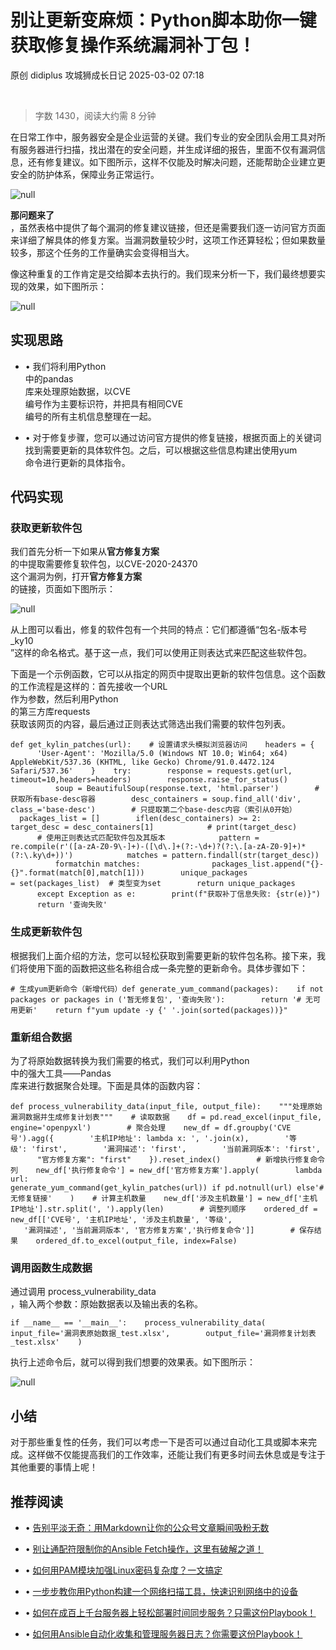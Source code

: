 #  别让更新变麻烦：Python脚本助你一键获取修复操作系统漏洞补丁包！   
原创 didiplus  攻城狮成长日记   2025-03-02 07:18  
  
   
  
> 字数 1430，阅读大约需 8 分钟  
  
  
在日常工作中，服务器安全是企业运营的关键。我们专业的安全团队会用工具对所有服务器进行扫描，找出潜在的安全问题，并生成详细的报告，里面不仅有漏洞信息，还有修复建议。如下图所示，这样不仅能及时解决问题，还能帮助企业建立更安全的防护体系，保障业务正常运行。  
  
![](https://mmbiz.qpic.cn/sz_mmbiz_png/OsuOF7sibMYs3ibJOqFcXy179icWZk246uUnAEtQmqzeibxF6OdppITz0Z5dF8XVOLric901lF7MQ44nwKwhsjKN22A/640?wx_fmt=png&from=appmsg "null")  
  
  
**那问题来了**  
，虽然表格中提供了每个漏洞的修复建议链接，但还是需要我们逐一访问官方页面来详细了解具体的修复方案。当漏洞数量较少时，这项工作还算轻松；但如果数量较多，那这个任务的工作量确实会变得相当大。  
  
像这种重复的工作肯定是交给脚本去执行的。我们现来分析一下，我们最终想要实现的效果，如下图所示：  
  
![](https://mmbiz.qpic.cn/sz_mmbiz_png/OsuOF7sibMYs3ibJOqFcXy179icWZk246uUpg5HMbOGpl8qs8NuTVqbia5v80g8nhTpVblLfcyg838RGqm72LFDROw/640?wx_fmt=png&from=appmsg "null")  
  
## 实现思路  
- • 我们将利用Python  
中的pandas  
库来处理原始数据，以CVE  
编号作为主要标识符，并把具有相同CVE  
编号的所有主机信息整理在一起。  
  
- • 对于修复步骤，您可以通过访问官方提供的修复链接，根据页面上的关键词找到需要更新的具体软件包。之后，可以根据这些信息构建出使用yum  
命令进行更新的具体指令。  
  
## 代码实现  
### 获取更新软件包  
  
我们首先分析一下如果从**官方修复方案**  
的中提取需要修复软件包，以CVE-2020-24370  
这个漏洞为例，打开**官方修复方案**  
的链接，页面如下图所示：  
  
![](https://mmbiz.qpic.cn/sz_mmbiz_png/OsuOF7sibMYs3ibJOqFcXy179icWZk246uUqHoPOlMuLa5GaCicY9OT6qC5DY42zyYXGicrHSiczKNxrAbqe6zBn7VOg/640?wx_fmt=png&from=appmsg "null")  
  
  
从上图可以看出，修复的软件包有一个共同的特点：它们都遵循“包名-版本号_ky10  
”这样的命名格式。基于这一点，我们可以使用正则表达式来匹配这些软件包。  
  
下面是一个示例函数，它可以从指定的网页中提取出更新的软件包信息。这个函数的工作流程是这样的：首先接收一个URL  
作为参数，然后利用Python  
的第三方库requests  
获取该网页的内容，最后通过正则表达式筛选出我们需要的软件包列表。  
```
def get_kylin_patches(url):    # 设置请求头模拟浏览器访问    headers = {        'User-Agent': 'Mozilla/5.0 (Windows NT 10.0; Win64; x64) AppleWebKit/537.36 (KHTML, like Gecko) Chrome/91.0.4472.124 Safari/537.36'    }    try:        response = requests.get(url, timeout=10,headers=headers)        response.raise_for_status()                soup = BeautifulSoup(response.text, 'html.parser')        # 获取所有base-desc容器        desc_containers = soup.find_all('div', class_='base-desc')        # 只提取第二个base-desc内容（索引从0开始）        packages_list = []        iflen(desc_containers) >= 2:            target_desc = desc_containers[1]            # print(target_desc)            # 使用正则表达式匹配软件包及其版本            pattern = re.compile(r'([a-zA-Z0-9\-]+)-([\d\.]+(?:-\d+)?(?:\.[a-zA-Z0-9]+)*(?:\.ky\d+))')            matches = pattern.findall(str(target_desc))            formatchin matches:                packages_list.append("{}-{}".format(match[0],match[1]))        unique_packages = set(packages_list)  # 类型变为set        return unique_packages            except Exception as e:        print(f"获取补丁信息失败: {str(e)}")        return '查询失败'
```  
### 生成更新软件包  
  
根据我们上面介绍的方法，您可以轻松获取到需要更新的软件包名称。接下来，我们将使用下面的函数把这些名称组合成一条完整的更新命令。具体步骤如下：  
```
# 生成yum更新命令（新增代码）def generate_yum_command(packages):    if not packages or packages in ('暂无修复包', '查询失败'):        return '# 无可用更新'    return f"yum update -y {' '.join(sorted(packages))}"
```  
### 重新组合数据  
  
为了将原始数据转换为我们需要的格式，我们可以利用Python  
中的强大工具——Pandas  
库来进行数据聚合处理。下面是具体的函数内容：  
```
def process_vulnerability_data(input_file, output_file):    """处理原始漏洞数据并生成修复计划表"""    # 读取数据    df = pd.read_excel(input_file, engine='openpyxl')        # 聚合处理    new_df = df.groupby('CVE号').agg({        '主机IP地址': lambda x: ', '.join(x),        '等级': 'first',        '漏洞描述': 'first',        '当前漏洞版本': 'first',        "官方修复方案": "first"    }).reset_index()        # 新增执行修复命令列    new_df['执行修复命令'] = new_df['官方修复方案'].apply(        lambda url: generate_yum_command(get_kylin_patches(url)) if pd.notnull(url) else'# 无修复链接'    )    # 计算主机数量    new_df['涉及主机数量'] = new_df['主机IP地址'].str.split(', ').apply(len)        # 调整列顺序    ordered_df = new_df[['CVE号', '主机IP地址', '涉及主机数量', '等级',                        '漏洞描述', '当前漏洞版本', '官方修复方案','执行修复命令']]        # 保存结果    ordered_df.to_excel(output_file, index=False)
```  
### 调用函数生成数据  
  
通过调用 process_vulnerability_data  
，输入两个参数：原始数据表以及输出表的名称。  
```
if __name__ == '__main__':    process_vulnerability_data(        input_file='漏洞表原始数据_test.xlsx',        output_file='漏洞修复计划表_test.xlsx'    )
```  
  
执行上述命令后，就可以得到我们想要的效果表。如下图所示：  
  
![](https://mmbiz.qpic.cn/sz_mmbiz_png/OsuOF7sibMYs3ibJOqFcXy179icWZk246uUub1k8tzz7fh3bFdib7D9HaUFpmkqvjCTd2P5SnuZrlX2rJTtMzoicCxg/640?wx_fmt=png&from=appmsg "null")  
  
## 小结  
  
对于那些重复性的任务，我们可以考虑一下是否可以通过自动化工具或脚本来完成。这样做不仅能提高我们的工作效率，还能让我们有更多时间去休息或是专注于其他重要的事情上呢！  
## 推荐阅读  
- • [告别平淡无奇：用Markdown让你的公众号文章瞬间吸粉无数](https://mp.weixin.qq.com/s?__biz=MjM5OTc5MjM4Nw==&mid=2457387388&idx=1&sn=c0d8f7bfbe34f5a76d76a455ecb5381d&scene=21#wechat_redirect)  
  
  
- • [别让通配符限制你的Ansible Fetch操作，这里有破解之道！](https://mp.weixin.qq.com/s?__biz=MjM5OTc5MjM4Nw==&mid=2457387338&idx=1&sn=0883d95f3564971ca7c3b6168d54ea33&scene=21#wechat_redirect)  
  
  
- • [如何用PAM模块加强Linux密码复杂度？一文搞定](https://mp.weixin.qq.com/s?__biz=MjM5OTc5MjM4Nw==&mid=2457387328&idx=1&sn=ba2c7b56fe836057e3f3fe9ae9753c42&scene=21#wechat_redirect)  
  
  
- • [一步步教你用Python构建一个网络扫描工具，快速识别网络中的设备](https://mp.weixin.qq.com/s?__biz=MjM5OTc5MjM4Nw==&mid=2457387298&idx=1&sn=6832f8a2564b7913b527b0c5ace290b1&scene=21#wechat_redirect)  
  
  
- • [如何在成百上千台服务器上轻松部署时间同步服务？只需这份Playbook！](https://mp.weixin.qq.com/s?__biz=MjM5OTc5MjM4Nw==&mid=2457387272&idx=1&sn=eb52863b1d2a5d27b57f9ffef4949d7b&scene=21#wechat_redirect)  
  
  
- • [如何用Ansible自动化收集和管理服务器日志？你需要这份Playbook！](https://mp.weixin.qq.com/s?__biz=MjM5OTc5MjM4Nw==&mid=2457387197&idx=1&sn=12f9523cd6d6d809266bdfdac22726f2&scene=21#wechat_redirect)  
  
  
  
  
   
  
  
